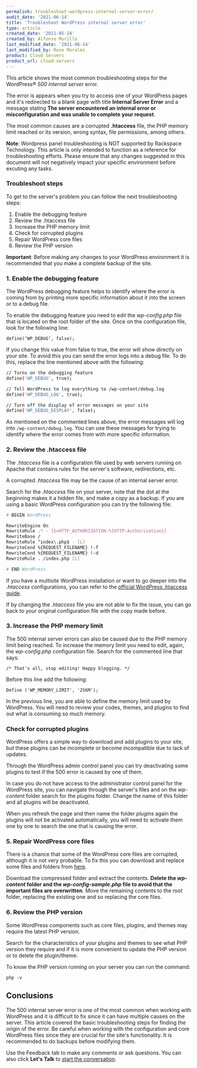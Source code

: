 ```yaml
---
permalink: troubleshoot-wordpress-internal-server-error/
audit_date: '2021-06-14'
title: 'Troubleshoot WordPress internal server error'
type: article
created_date: '2021-05-24'
created_by: Alfonso Murillo
last_modified_date: '2021-06-14'
last_modified_by: Rose Morales
product: Cloud Servers
product_url: cloud-servers
---
```


This article shows the most common troubleshooting steps for the WordPress&reg;
*500 internal server* error.

The error is appears when you try to access one of your WordPress pages and it's
redirected to a blank page with title **Internal Server Error** and a message
stating **The server encountered an internal error or misconfiguration and was
unable to complete your request**.

The most common causes are a corrupted **.htaccess** file, the PHP memory limit
reached or its version, wrong syntax, file permissions, among others.

**Note**: Wordpress panel troubleshooting is NOT supported by Rackspace
Technology. This article is only intended to function as a reference for
troubleshooting efforts. Please ensure that any changes suggested in this
document will not negatively impact your specific environment before excuting
any tasks.

### Troubleshoot steps

To get to the server's problem you can follow the next troubleshooting steps:

1. Enable the debugging feature
2. Review the .htaccess file
3. Increase the PHP memory limit
4. Check for corrupted plugins
5. Repair WordPress core files
6. Review the PHP version

**Important**: Before making any changes to your WordPress environment it is
recommended that you make a complete backup of the site.

### 1. Enable the debugging feature

The WordPress debugging feature helps to identify where the error is coming from
by printing more specific information about it into the screen or to a debug
file.

To enable the debugging feature you need to edit the *wp-config.php* file that
is located on the root folder of the site. Once on the configuration file, look
for the following line:

`define(‘WP_DEBUG’, false);`

If you change this value from false to true, the error will show directly on
your site. To avoid this you can send the error logs into a debug file. To do
this, replace the line mentioned above with the following:

```sh
// Turns on the debugging feature
define('WP_DEBUG', true);

// Tell WordPress to log everything to /wp-content/debug.log
define('WP_DEBUG_LOG', true);

// Turn off the display of error messages on your site
define('WP_DEBUG_DISPLAY', false);
```

As mentioned on the commented lines above, the error messages will log into
`/wp-content/debug.log`. You can use these messages for trying to identify where
the error comes from with more specific information.

### 2. Review the .htaccess file

The *.htaccess* file is a configuration file used by web servers running on
Apache that contains rules for the server's software, redirections, etc.

A corrupted *.htaccess* file may be the cause of an internal server error.

Search for the *.htaccess* file on your server, note that the dot at the
beginning makes it a hidden file, and make a copy as a backup. If you are using
a basic WordPress configuration you can try the following file:

```sh
# BEGIN WordPress

RewriteEngine On
RewriteRule .* - [E=HTTP_AUTHORIZATION:%{HTTP:Authorization}]
RewriteBase /
RewriteRule ^index\.php$ - [L]
RewriteCond %{REQUEST_FILENAME} !-f
RewriteCond %{REQUEST_FILENAME} !-d
RewriteRule . /index.php [L]

# END WordPress
```

If you have a multisite WordPress installation or want to go deeper into the
*.htaccess* configurations, you can refer to the
[official WordPress .htaccess guide](https://wordpress.org/support/article/htaccess/).

If by changing the *.htaccess* file you are not able to fix the issue, you can
go back to your original configuration file with the copy made before.

### 3. Increase the PHP memory limit

The 500 internal server errors can also be caused due to the PHP memory limit
being reached. To increase the memory limit you need to edit, again, the
*wp-config.php* configuration file. Search for the commented line that says:

`/* That's all, stop editing! Happy blogging. */`

Before this line add the following:

`Define ('WP_MEMORY_LIMIT', '256M');`

In the previous line, you are able to define the memory limit used by WordPress.
You will need to review your codes, themes, and plugins to find out what is
consuming so much memory.

### Check for corrupted plugins

WordPress offers a simple way to download and add plugins to your site, but
these plugins can be incomplete or become incompatible due to lack of updates.

Through the WordPress admin control panel you can try deactivating some plugins
to test if the 500 error is caused by one of them.

In case you do not have access to the administrator control panel for the
WordPress site, you can navigate through the server's files and on the
*wp-content* folder search for the *plugins* folder. Change the name of this
folder and all plugins will be deactivated.

When you refresh the page and then name the folder *plugins* again the plugins
will not be activated automatically, you will need to activate them one by one
to search the one that is causing the error.

### 5. Repair WordPress core files

There is a chance that some of the WordPress core files are corrupted, although
it is not very probable. To fix this you can download and replace some files and
folders from [here](https://wordpress.org/download/#download-install).

Download the compressed folder and extract the contents. **Delete the
*wp-content* folder and the *wp-config-sample.php* file to avoid that the
important files are overwritten**. Move the remaining contents to the root
folder, replacing the existing one and so replacing the core files.

### 6. Review the PHP version

Some WordPress components such as core files, plugins, and themes may require
the latest PHP version.

Search for the characteristics of your plugins and themes to see what PHP
version they require and if it is more convenient to update the PHP version or
to delete the plugin/theme.

To know the PHP version running on your server you can run the command:

`php -v`

## Conclusions

The 500 internal server error is one of the most common when working with
WordPress and it is difficult to fix since it can have multiple causes on the
server. This article covered the basic troubleshooting steps for finding the
origin of the error. Be careful when working with the configuration and
core WordPress files since they are crucial for the site's functionality. It is
recommended to do backups before modifying them.

Use the Feedback tab to make any comments or ask questions. You can also click
**Let's Talk** to [start the conversation](https://www.rackspace.com/). 